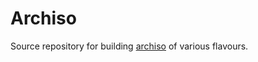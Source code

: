 # Archiso
Source repository for building [archiso](https://wiki.archlinux.org/index.php/archiso) of various flavours.
